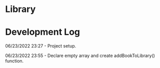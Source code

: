 # Library

# Development Log

06/23/2022 23:27 - Project setup.

06/23/2022 23:55 - Declare empty array and create addBookToLibrary() function.